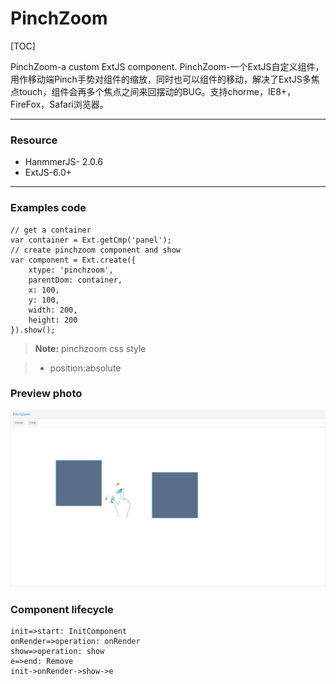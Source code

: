 PinchZoom
===================
[TOC]

PinchZoom-a custom ExtJS component.
PinchZoom-一个ExtJS自定义组件，用作移动端Pinch手势对组件的缩放，同时也可以组件的移动，解决了ExtJS多焦点touch，组件会再多个焦点之间来回摆动的BUG。支持chorme，IE8+，FireFox，Safari浏览器。

----------


### Resource

 - HanmmerJS- 2.0.6
 - ExtJS-6.0+


----------


### Examples code
```
// get a container
var container = Ext.getCmp('panel');
// create pinchzoom component and show
var component = Ext.create({
	xtype: 'pinchzoom',
    parentDom: container,
    x: 100,
    y: 100,
    width: 200,
    height: 200
}).show();
```
> **Note:** pinchzoom css style 

> -  position:absolute


### Preview photo
![](pinchzoom.png)

### Component lifecycle

```flow
init=>start: InitComponent
onRender=>operation: onRender
show=>operation: show
e=>end: Remove
init->onRender->show->e
```
